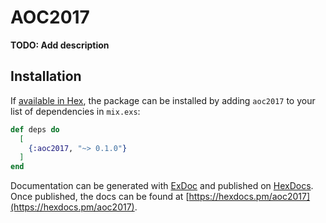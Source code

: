 # AOC2017

**TODO: Add description**

## Installation

If [available in Hex](https://hex.pm/docs/publish), the package can be installed
by adding `aoc2017` to your list of dependencies in `mix.exs`:

```elixir
def deps do
  [
    {:aoc2017, "~> 0.1.0"}
  ]
end
```

Documentation can be generated with [ExDoc](https://github.com/elixir-lang/ex_doc)
and published on [HexDocs](https://hexdocs.pm). Once published, the docs can
be found at [https://hexdocs.pm/aoc2017](https://hexdocs.pm/aoc2017).

